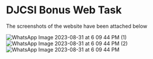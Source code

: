 # DJCSI Bonus Web Task

The screenshots of the website have been attached below


![WhatsApp Image 2023-08-31 at 6 09 44 PM (1)](https://github.com/shahpriyansh04/DJCSI-Web-23_PriyanshShah_Bonus/assets/46381434/c74b44fe-228c-4a6f-bb60-2e77c94fb928)
![WhatsApp Image 2023-08-31 at 6 09 44 PM (2)](https://github.com/shahpriyansh04/DJCSI-Web-23_PriyanshShah_Bonus/assets/46381434/39ad5f98-802a-406f-ad6e-b19dc1d85663)
![WhatsApp Image 2023-08-31 at 6 09 44 PM](https://github.com/shahpriyansh04/DJCSI-Web-23_PriyanshShah_Bonus/assets/46381434/cbed8e76-f99c-49d9-b8c2-cb1c8d24dc04)
